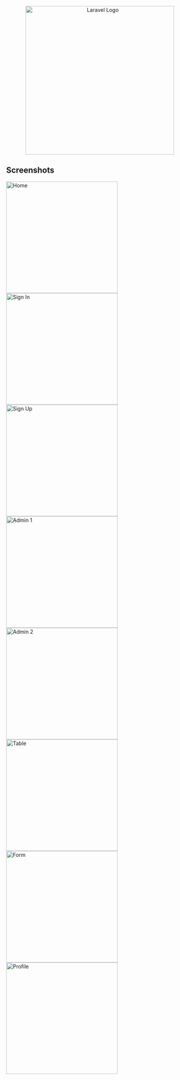 <p align="center"><a href="https://laravel.com" target="_blank"><img src="https://raw.githubusercontent.com/laravel/art/master/logo-lockup/5%20SVG/2%20CMYK/1%20Full%20Color/laravel-logolockup-cmyk-red.svg" width="400" alt="Laravel Logo"></a></p>


## Screenshots

<img src="assets/img/home.png" alt="Home" width="300">
<img src="assets/img/signin.png" alt="Sign In" width="300">
<img src="assets/img/signup.png" alt="Sign Up" width="300">
<img src="assets/img/admin1.png" alt="Admin 1" width="300">
<img src="assets/img/admin2.png" alt="Admin 2" width="300">
<img src="assets/img/table.png" alt="Table" width="300">
<img src="assets/img/form.png" alt="Form" width="300">
<img src="assets/img/profile.png" alt="Profile" width="300">
